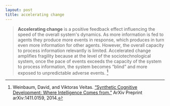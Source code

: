 ```yaml
---
layout: post
title: accelerating change
---
```


> **Accelerating change** is a positive feedback effect influencing the speed of the overall system's dynamics. As more information is fed to agents they produce more events in response, which produces in turn even more information for other agents. However, the overall capacity to process information relevantly is limited. Accelerated change amplifies fragility because at the level of the sociotechnological system, once the pace of events exceeds the capacity of the system to process information, the system becomes “blind” and more exposed to unpredictable adverse events. [^1]

[^1]: Weinbaum, David, and Viktoras Veitas. [“Synthetic Cognitive Development: Where Intelligence Comes from.”](http://arxiv.org/abs/1411.0159) ArXiv Preprint arXiv:1411.0159, 2014.
